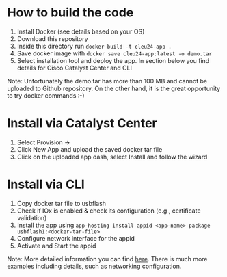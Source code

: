 # How to build the code
1. Install Docker (see details based on your OS)
2. Download this repository
3. Inside this directory run `docker build -t cleu24-app .`
4. Save docker image with `docker save cleu24-app:latest -o demo.tar`
5. Select installation tool and deploy the app. In section below you find details for Cisco Catalyst Center and CLI

Note: Unfortunately the demo.tar has more than 100 MB and cannot be uploaded to Github repository. On the other hand, it is the great opportunity to try docker commands :-) 


# Install via Catalyst Center
1. Select Provision ->
2. Click New App and upload the saved docker tar file
3. Click on the uploaded app dash, select Install and follow the wizard 

# Install via CLI
1. Copy docker tar file to usbflash
2. Check if IOx is enabled & check its configuration (e.g., certificate validation)
3. Install the app using `app-hosting install appid <app-name> package usbflash1:<docker-tar-file>`
4. Configure network interface for the appid
5. Activate and Start the appid 


Note: More detailed information you can find [here](https://developer.cisco.com/docs/app-hosting/#!getting-cat9k-setup). There is much more examples including details, such as networking configuration.
